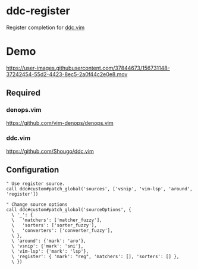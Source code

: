 # ddc-register

Register completion for [ddc.vim](https://github.com/Shougo/ddc.vim)

# Demo

https://user-images.githubusercontent.com/37844673/156731148-37242454-55d2-4423-8ec5-2a0f44c2e0e8.mov

## Required

### denops.vim

https://github.com/vim-denops/denops.vim


### ddc.vim

https://github.com/Shougo/ddc.vim


## Configuration

```vim
" Use register source.
call ddc#custom#patch_global('sources', ['vsnip', 'vim-lsp', 'around', 'register'])

" Change source options
call ddc#custom#patch_global('sourceOptions', {
  \ '_': {
  \   'matchers': ['matcher_fuzzy'],
  \   'sorters': ['sorter_fuzzy'],
  \   'converters': ['converter_fuzzy'],
  \ },
  \ 'around': {'mark': 'aro'},
  \ 'vsnip': {'mark': 'sni'},
  \ 'vim-lsp': {'mark': 'lsp'},
  \ 'register': { 'mark': "reg", 'matchers': [], 'sorters': [] },
  \ })
```
